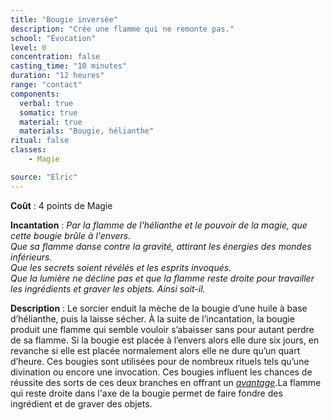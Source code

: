 ```yaml
---
title: "Bougie inversée"
description: "Crée une flamme qui ne remonte pas."
school: "Évocation"
level: 0
concentration: false
casting_time: "10 minutes"
duration: "12 heures"
range: "contact"
components:
  verbal: true
  somatic: true
  material: true
  materials: "Bougie, hélianthe"
ritual: false
classes:
    - Magie

source: "Elric"
---
```

**Coût** : 4 points de Magie  

**Incantation** : *Par la flamme de l'hélianthe et le pouvoir de la magie, que cette bougie brûle à l'envers.*   
*Que sa flamme danse contre la gravité, attirant les énergies des mondes inférieurs.*    
*Que les secrets soient révélés et les esprits invoqués.*    
*Que la lumière ne décline pas et que la flamme reste droite pour travailler les ingrédients et graver les objets. Ainsi soit-il.*    

**Description** : Le sorcier enduit la mèche de la bougie d’une huile à base d’hélianthe, puis la laisse sécher. À la suite de l’incantation, la bougie produit une flamme qui semble vouloir s’abaisser sans pour autant perdre de sa flamme. Si la bougie est placée à l’envers alors elle dure six jours, en revanche si elle est placée normalement alors elle ne dure qu’un quart d’heure. Ces bougies sont utilisées pour de nombreux rituels tels qu’une divination ou encore une invocation. Ces bougies influent les chances de réussite des sorts de ces deux branches en offrant un [_avantage_](/utiliser-les-caracteristiques/#avantage-et-desavantage).La flamme qui reste droite dans l'axe de la bougie permet de faire fondre des ingrédient et de graver des objets.

